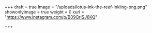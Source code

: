 +++
draft = true
image = "/uploads/lotus-ink-the-reef-inkling-png.png"
showonlyimage = true
weight = 0
xurl = "https://www.instagram.com/p/B09QrlSJ6KQ"

+++
